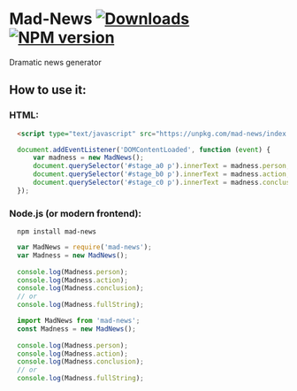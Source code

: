 # Mad-News [![Downloads](https://img.shields.io/npm/dm/mad-news.svg)](https://www.npmjs.com/package/mad-news) [![NPM version](https://img.shields.io/npm/v/mad-news.svg)](https://www.npmjs.com/package/mad-news)

Dramatic news generator

## How to use it:

### HTML:
```html
  <script type="text/javascript" src="https://unpkg.com/mad-news/index.js"></script>
```

```js
  document.addEventListener('DOMContentLoaded', function (event) {
      var madness = new MadNews();
      document.querySelector('#stage_a0 p').innerText = madness.person;
      document.querySelector('#stage_b0 p').innerText = madness.action;
      document.querySelector('#stage_c0 p').innerText = madness.conclusion;
  });
```

### Node.js (or modern frontend):

```shell
  npm install mad-news
```

```js
  var MadNews = require('mad-news');
  var Madness = new MadNews();
  
  console.log(Madness.person);
  console.log(Madness.action);
  console.log(Madness.conclusion);
  // or
  console.log(Madness.fullString);
```

```typescript
  import MadNews from 'mad-news';
  const Madness = new MadNews();
  
  console.log(Madness.person);
  console.log(Madness.action);
  console.log(Madness.conclusion);
  // or
  console.log(Madness.fullString);
```
